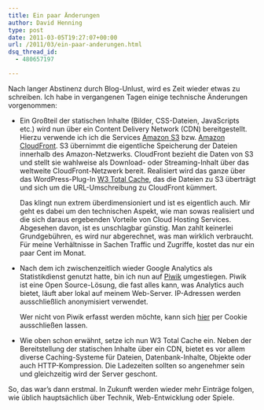```yaml
---
title: Ein paar Änderungen
author: David Henning
type: post
date: 2011-03-05T19:27:07+00:00
url: /2011/03/ein-paar-anderungen.html
dsq_thread_id:
  - 480657197

---
```

Nach langer Abstinenz durch Blog-Unlust, wird es Zeit wieder etwas zu schreiben. Ich habe in vergangenen Tagen einige technische Änderungen vorgenommen:

  * Ein Großteil der statischen Inhalte (Bilder, CSS-Dateien, JavaScripts etc.) wird nun über ein Content Delivery Network (CDN) bereitgestellt. Hierzu verwende ich ich die Services <a href="http://aws.amazon.com/de/s3/" target="_blank">Amazon S3</a> bzw. <a href="http://aws.amazon.com/de/cloudfront/" target="_blank">Amazon CloudFront</a>. S3 übernimmt die eigentliche Speicherung der Dateien innerhalb des Amazon-Netzwerks. CloudFront bezieht die Daten von S3 und stellt sie wahlweise als Download- oder Streaming-Inhalt über das weltweite CloudFront-Netzwerk bereit. Realisiert wird das ganze über das WordPress-Plug-In <a href="http://wordpress.org/extend/plugins/w3-total-cache/" target="_blank">W3 Total Cache</a>, das die Dateien zu S3 überträgt und sich um die URL-Umschreibung zu CloudFront kümmert.
    
    Das klingt nun extrem überdimensioniert und ist es eigentlich auch. Mir geht es dabei um den technischen Aspekt, wie man sowas realisiert und die sich daraus ergebenden Vorteile von Cloud Hosting Services. Abgesehen davon, ist es unschlagbar günstig. Man zahlt keinerlei Grundgebühren, es wird nur abgerechnet, was man wirklich verbraucht. Für meine Verhältnisse in Sachen Traffic und Zugriffe, kostet das nur ein paar Cent im Monat.

  * Nach dem ich zwischenzeitlich wieder Google Analytics als Statistikdienst genutzt hatte, bin ich nun auf <a href="http://piwik.org/" target="_blank">Piwik</a> umgestiegen. Piwik ist eine Open Source-Lösung, die fast alles kann, was Analytics auch bietet, läuft aber lokal auf meinem Web-Server. IP-Adressen werden ausschließlich anonymisiert verwendet.
    
    Wer nicht von Piwik erfasst werden möchte, kann sich <a href="http://analytics.madcatswelt.org/index.php?module=CoreAdminHome&action=optOut" target="_blank">hier</a> per Cookie ausschließen lassen.

  * Wie oben schon erwähnt, setze ich nun W3 Total Cache ein. Neben der Bereitstellung der statischen Inhalte über ein CDN, bietet es vor allem diverse Caching-Systeme für Dateien, Datenbank-Inhalte, Objekte oder auch HTTP-Kompression. Die Ladezeiten sollten so angenehmer sein und gleichzeitig wird der Server geschont.

So, das war&#8217;s dann erstmal. In Zukunft werden wieder mehr Einträge folgen, wie üblich hauptsächlich über Technik, Web-Entwicklung oder Spiele.